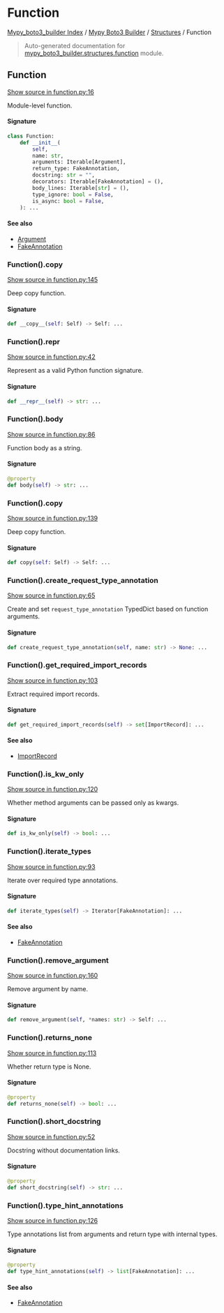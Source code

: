 # Function

[Mypy_boto3_builder Index](../../README.md#mypy_boto3_builder-index) / [Mypy Boto3 Builder](../index.md#mypy-boto3-builder) / [Structures](./index.md#structures) / Function

> Auto-generated documentation for [mypy_boto3_builder.structures.function](https://github.com/youtype/mypy_boto3_builder/blob/main/mypy_boto3_builder/structures/function.py) module.

## Function

[Show source in function.py:16](https://github.com/youtype/mypy_boto3_builder/blob/main/mypy_boto3_builder/structures/function.py#L16)

Module-level function.

#### Signature

```python
class Function:
    def __init__(
        self,
        name: str,
        arguments: Iterable[Argument],
        return_type: FakeAnnotation,
        docstring: str = "",
        decorators: Iterable[FakeAnnotation] = (),
        body_lines: Iterable[str] = (),
        type_ignore: bool = False,
        is_async: bool = False,
    ): ...
```

#### See also

- [Argument](./argument.md#argument)
- [FakeAnnotation](../type_annotations/fake_annotation.md#fakeannotation)

### Function().__copy__

[Show source in function.py:145](https://github.com/youtype/mypy_boto3_builder/blob/main/mypy_boto3_builder/structures/function.py#L145)

Deep copy function.

#### Signature

```python
def __copy__(self: Self) -> Self: ...
```

### Function().__repr__

[Show source in function.py:42](https://github.com/youtype/mypy_boto3_builder/blob/main/mypy_boto3_builder/structures/function.py#L42)

Represent as a valid Python function signature.

#### Signature

```python
def __repr__(self) -> str: ...
```

### Function().body

[Show source in function.py:86](https://github.com/youtype/mypy_boto3_builder/blob/main/mypy_boto3_builder/structures/function.py#L86)

Function body as a string.

#### Signature

```python
@property
def body(self) -> str: ...
```

### Function().copy

[Show source in function.py:139](https://github.com/youtype/mypy_boto3_builder/blob/main/mypy_boto3_builder/structures/function.py#L139)

Deep copy function.

#### Signature

```python
def copy(self: Self) -> Self: ...
```

### Function().create_request_type_annotation

[Show source in function.py:65](https://github.com/youtype/mypy_boto3_builder/blob/main/mypy_boto3_builder/structures/function.py#L65)

Create and set `request_type_annotation` TypedDict based on function arguments.

#### Signature

```python
def create_request_type_annotation(self, name: str) -> None: ...
```

### Function().get_required_import_records

[Show source in function.py:103](https://github.com/youtype/mypy_boto3_builder/blob/main/mypy_boto3_builder/structures/function.py#L103)

Extract required import records.

#### Signature

```python
def get_required_import_records(self) -> set[ImportRecord]: ...
```

#### See also

- [ImportRecord](../import_helpers/import_record.md#importrecord)

### Function().is_kw_only

[Show source in function.py:120](https://github.com/youtype/mypy_boto3_builder/blob/main/mypy_boto3_builder/structures/function.py#L120)

Whether method arguments can be passed only as kwargs.

#### Signature

```python
def is_kw_only(self) -> bool: ...
```

### Function().iterate_types

[Show source in function.py:93](https://github.com/youtype/mypy_boto3_builder/blob/main/mypy_boto3_builder/structures/function.py#L93)

Iterate over required type annotations.

#### Signature

```python
def iterate_types(self) -> Iterator[FakeAnnotation]: ...
```

#### See also

- [FakeAnnotation](../type_annotations/fake_annotation.md#fakeannotation)

### Function().remove_argument

[Show source in function.py:160](https://github.com/youtype/mypy_boto3_builder/blob/main/mypy_boto3_builder/structures/function.py#L160)

Remove argument by name.

#### Signature

```python
def remove_argument(self, *names: str) -> Self: ...
```

### Function().returns_none

[Show source in function.py:113](https://github.com/youtype/mypy_boto3_builder/blob/main/mypy_boto3_builder/structures/function.py#L113)

Whether return type is None.

#### Signature

```python
@property
def returns_none(self) -> bool: ...
```

### Function().short_docstring

[Show source in function.py:52](https://github.com/youtype/mypy_boto3_builder/blob/main/mypy_boto3_builder/structures/function.py#L52)

Docstring without documentation links.

#### Signature

```python
@property
def short_docstring(self) -> str: ...
```

### Function().type_hint_annotations

[Show source in function.py:126](https://github.com/youtype/mypy_boto3_builder/blob/main/mypy_boto3_builder/structures/function.py#L126)

Type annotations list from arguments and return type with internal types.

#### Signature

```python
@property
def type_hint_annotations(self) -> list[FakeAnnotation]: ...
```

#### See also

- [FakeAnnotation](../type_annotations/fake_annotation.md#fakeannotation)
